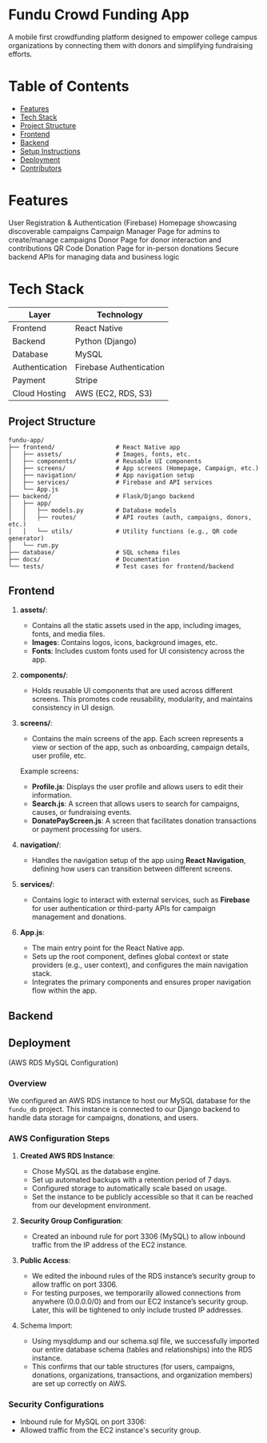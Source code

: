 # Fundu Crowd Funding App
A mobile first crowdfunding platform designed to empower college campus organizations by connecting them with donors and simplifying fundraising efforts.

# Table of Contents

- [Features](#features)
- [Tech Stack](#tech-stack)
- [Project Structure](#project-structure)
- [Frontend](#Frontend)
- [Backend](#Backend)
- [Setup Instructions](#setup-instructions)
- [Deployment](#deployment)
- [Contributors](#contributors)

# Features

User Registration & Authentication (Firebase)
Homepage showcasing discoverable campaigns
Campaign Manager Page for admins to create/manage campaigns
Donor Page for donor interaction and contributions
QR Code Donation Page for in-person donations
Secure backend APIs for managing data and business logic

# Tech Stack

| **Layer**        | **Technology**                |
|------------------|-------------------------------|
| Frontend         | React Native                  |
| Backend          | Python (Django)               |
| Database         | MySQL                         |
| Authentication   | Firebase Authentication       |
| Payment          | Stripe                        |
| Cloud Hosting    | AWS (EC2, RDS, S3)            |

## Project Structure
```
fundu-app/
├── frontend/                 # React Native app
│   ├── assets/               # Images, fonts, etc.
│   ├── components/           # Reusable UI components
│   ├── screens/              # App screens (Homepage, Campaign, etc.)
│   ├── navigation/           # App navigation setup
│   ├── services/             # Firebase and API services
│   └── App.js
├── backend/                  # Flask/Django backend
│   ├── app/
│   │   ├── models.py         # Database models
│   │   ├── routes/           # API routes (auth, campaigns, donors, etc.)
│   │   └── utils/            # Utility functions (e.g., QR code generator)
│   └── run.py
├── database/                 # SQL schema files
├── docs/                     # Documentation
└── tests/                    # Test cases for frontend/backend
```
## Frontend
1. **assets/**:
   - Contains all the static assets used in the app, including images, fonts, and media files.
   - **Images**: Contains logos, icons, background images, etc.
   - **Fonts**: Includes custom fonts used for UI consistency across the app.

2. **components/**:
   - Holds reusable UI components that are used across different screens. This promotes code reusability, modularity, and maintains consistency in UI design.

3. **screens/**:
   - Contains the main screens of the app. Each screen represents a view or section of the app, such as onboarding, campaign details, user profile, etc.
   
   Example screens:
   - **Profile.js**: Displays the user profile and allows users to edit their information.
   - **Search.js**: A screen that allows users to search for campaigns, causes, or fundraising events.
   - **DonatePayScreen.js**: A screen that facilitates donation transactions or payment processing for users.

4. **navigation/**:
   - Handles the navigation setup of the app using **React Navigation**, defining how users can transition between different screens.

5. **services/**:
   - Contains logic to interact with external services, such as **Firebase** for user authentication or third-party APIs for campaign management and donations.

6. **App.js**:
   - The main entry point for the React Native app.
   - Sets up the root component, defines global context or state providers (e.g., user context), and configures the main navigation stack.
   - Integrates the primary components and ensures proper navigation flow within the app.

## Backend
## Deployment 
(AWS RDS MySQL Configuration)

### Overview
We configured an AWS RDS instance to host our MySQL database for the `fundu_db` project. This instance is connected to our Django backend to handle data storage for campaigns, donations, and users.

### AWS Configuration Steps
1. **Created AWS RDS Instance**:
   - Chose MySQL as the database engine.
   - Set up automated backups with a retention period of 7 days.
   - Configured storage to automatically scale based on usage.
   - Set the instance to be publicly accessible so that it can be reached from our development environment.

2. **Security Group Configuration**:
   - Created an inbound rule for port 3306 (MySQL) to allow inbound traffic from the IP address of the EC2 instance.

3. **Public Access**:
   - We edited the inbound rules of the RDS instance’s security group to allow traffic on port 3306.
	- For testing purposes, we temporarily allowed connections from anywhere (0.0.0.0/0) and from our EC2 instance’s security group. Later, this will be tightened to only include trusted IP addresses.

4. Schema Import:
   - Using mysqldump and our schema.sql file, we successfully imported our entire database schema (tables and relationships) into the RDS instance.
	- This confirms that our table structures (for users, campaigns, donations, organizations, transactions, and organization members) are set up correctly on AWS.

### Security Configurations
   - Inbound rule for MySQL on port 3306:
   - Allowed traffic from the EC2 instance's security group.


